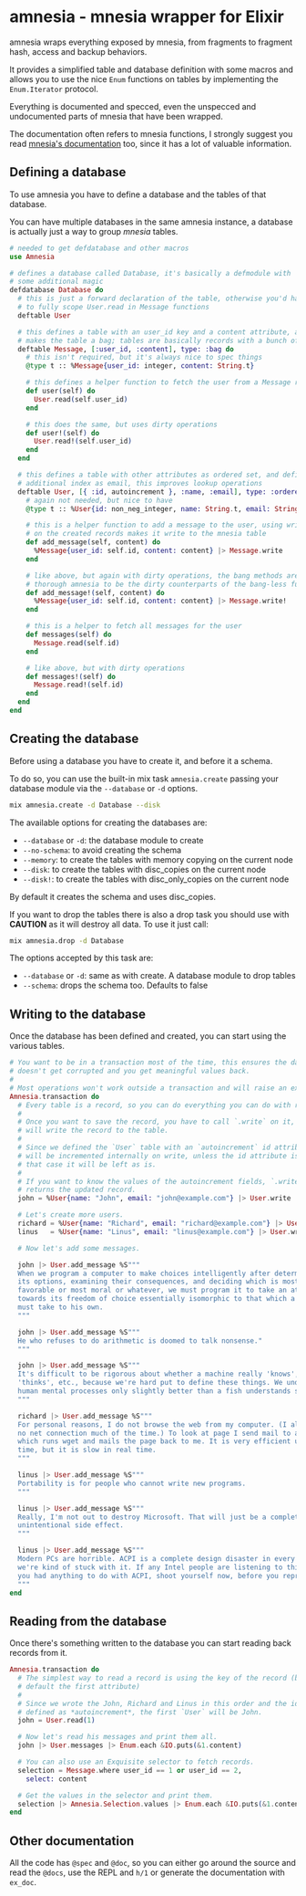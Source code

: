 amnesia - mnesia wrapper for Elixir
===================================
amnesia wraps everything exposed by mnesia, from fragments to fragment hash,
access and backup behaviors.

It provides a simplified table and database definition with some macros and
allows you to use the nice `Enum` functions on tables by implementing the
`Enum.Iterator` protocol.

Everything is documented and specced, even the unspecced and undocumented parts
of mnesia that have been wrapped.

The documentation often refers to mnesia functions, I strongly suggest you read
[mnesia's documentation](http://erlang.org/doc/man/mnesia.html) too, since it has a lot of valuable information.

Defining a database
-------------------
To use amnesia you have to define a database and the tables of that database.

You can have multiple databases in the same amnesia instance, a database is
actually just a way to group *mnesia* tables.

```elixir
# needed to get defdatabase and other macros
use Amnesia

# defines a database called Database, it's basically a defmodule with
# some additional magic
defdatabase Database do
  # this is just a forward declaration of the table, otherwise you'd have
  # to fully scope User.read in Message functions
  deftable User

  # this defines a table with an user_id key and a content attribute, and
  # makes the table a bag; tables are basically records with a bunch of helpers
  deftable Message, [:user_id, :content], type: :bag do
    # this isn't required, but it's always nice to spec things
    @type t :: %Message{user_id: integer, content: String.t}

    # this defines a helper function to fetch the user from a Message record
    def user(self) do
      User.read(self.user_id)
    end

    # this does the same, but uses dirty operations
    def user!(self) do
      User.read!(self.user_id)
    end
  end

  # this defines a table with other attributes as ordered set, and defines an
  # additional index as email, this improves lookup operations
  deftable User, [{ :id, autoincrement }, :name, :email], type: :ordered_set, index: [:email] do
    # again not needed, but nice to have
    @type t :: %User{id: non_neg_integer, name: String.t, email: String.t}

    # this is a helper function to add a message to the user, using write
    # on the created records makes it write to the mnesia table
    def add_message(self, content) do
      %Message{user_id: self.id, content: content} |> Message.write
    end

    # like above, but again with dirty operations, the bang methods are used
    # thorough amnesia to be the dirty counterparts of the bang-less functions
    def add_message!(self, content) do
      %Message{user_id: self.id, content: content} |> Message.write!
    end

    # this is a helper to fetch all messages for the user
    def messages(self) do
      Message.read(self.id)
    end

    # like above, but with dirty operations
    def messages!(self) do
      Message.read!(self.id)
    end
  end
end
```

Creating the database
---------------------
Before using a database you have to create it, and before it a schema.

To do so, you can use the built-in mix task `amnesia.create` passing your
database module via the `--database` or `-d` options.

```sh
mix amnesia.create -d Database --disk
```

The available options for creating the databases are:

- `--database` or `-d`: the database module to create
- `--no-schema`: to avoid creating the schema
- `--memory`: to create the tables with memory copying on the current node
- `--disk`: to create the tables with disc_copies on the current node
- `--disk!`: to create the tables with disc_only_copies on the current node

By default it creates the schema and uses disc_copies.

If you want to drop the tables there is also a drop task you should use with
__CAUTION__ as it will destroy all data. To use it just call:

```sh
mix amnesia.drop -d Database
```

The options accepted by this task are:

- `--database` or `-d`: same as with create. A database module to drop tables
- `--schema`: drops the schema too. Defaults to false

Writing to the database
-----------------------
Once the database has been defined and created, you can start using the various
tables.

```elixir
# You want to be in a transaction most of the time, this ensures the data
# doesn't get corrupted and you get meaningful values back.
#
# Most operations won't work outside a transaction and will raise an exception.
Amnesia.transaction do
  # Every table is a record, so you can do everything you can do with records.
  #
  # Once you want to save the record, you have to call `.write` on it, this
  # will write the record to the table.
  #
  # Since we defined the `User` table with an `autoincrement` id attribute it
  # will be incremented internally on write, unless the id attribute is set, in
  # that case it will be left as is.
  #
  # If you want to know the values of the autoincrement fields, `.write` always
  # returns the updated record.
  john = %User{name: "John", email: "john@example.com"} |> User.write

  # Let's create more users.
  richard = %User{name: "Richard", email: "richard@example.com"} |> User.write
  linus   = %User{name: "Linus", email: "linus@example.com"} |> User.write

  # Now let's add some messages.

  john |> User.add_message %S"""
  When we program a computer to make choices intelligently after determining
  its options, examining their consequences, and deciding which is most
  favorable or most moral or whatever, we must program it to take an attitude
  towards its freedom of choice essentially isomorphic to that which a human
  must take to his own.
  """

  john |> User.add_message %S"""
  He who refuses to do arithmetic is doomed to talk nonsense."
  """

  john |> User.add_message %S"""
  It's difficult to be rigorous about whether a machine really 'knows',
  'thinks', etc., because we're hard put to define these things. We understand
  human mental processes only slightly better than a fish understands swimming.
  """

  richard |> User.add_message %S"""
  For personal reasons, I do not browse the web from my computer. (I also have
  no net connection much of the time.) To look at page I send mail to a daemon
  which runs wget and mails the page back to me. It is very efficient use of my
  time, but it is slow in real time.
  """

  linus |> User.add_message %S"""
  Portability is for people who cannot write new programs.
  """

  linus |> User.add_message %S"""
  Really, I'm not out to destroy Microsoft. That will just be a completely
  unintentional side effect.
  """

  linus |> User.add_message %S"""
  Modern PCs are horrible. ACPI is a complete design disaster in every way. But
  we're kind of stuck with it. If any Intel people are listening to this and
  you had anything to do with ACPI, shoot yourself now, before you reproduce.
  """
end
```

Reading from the database
-------------------------
Once there's something written to the database you can start reading back
records from it.

```elixir
Amnesia.transaction do
  # The simplest way to read a record is using the key of the record (by
  # default the first attribute)
  #
  # Since we wrote the John, Richard and Linus in this order and the id is
  # defined as *autoincrement*, the first `User` will be John.
  john = User.read(1)

  # Now let's read his messages and print them all.
  john |> User.messages |> Enum.each &IO.puts(&1.content)

  # You can also use an Exquisite selector to fetch records.
  selection = Message.where user_id == 1 or user_id == 2,
    select: content

  # Get the values in the selector and print them.
  selection |> Amnesia.Selection.values |> Enum.each &IO.puts(&1.content)
end
```

Other documentation
-------------------
All the code has `@spec` and `@doc`, so you can either go around the source and
read the `@docs`, use the REPL and `h/1` or generate the documentation with
`ex_doc`.
